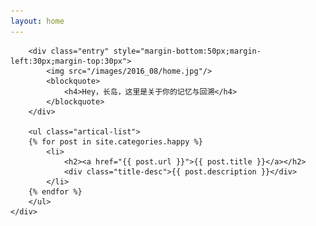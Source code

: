 ```yaml
---
layout: home
---
```


<div class="index-content blog">
    <div class="section">

        <div class="entry" style="margin-bottom:50px;margin-left:30px;margin-top:30px">
            <img src="/images/2016_08/home.jpg"/>
            <blockquote>
                <h4>Hey，长岛，这里是关于你的记忆与回溯</h4>
            </blockquote>
        </div>

        <ul class="artical-list">
        {% for post in site.categories.happy %}
            <li>
                <h2><a href="{{ post.url }}">{{ post.title }}</a></h2>
                <div class="title-desc">{{ post.description }}</div>
            </li>
        {% endfor %}
        </ul>
    </div>
</div>
<style>
.github-corner {
    display: none;
}
</style>

